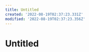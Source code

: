 ```yaml
---
title: Untitled
created: '2022-08-19T02:37:23.331Z'
modified: '2022-08-19T02:37:23.356Z'
---
```


# Untitled
